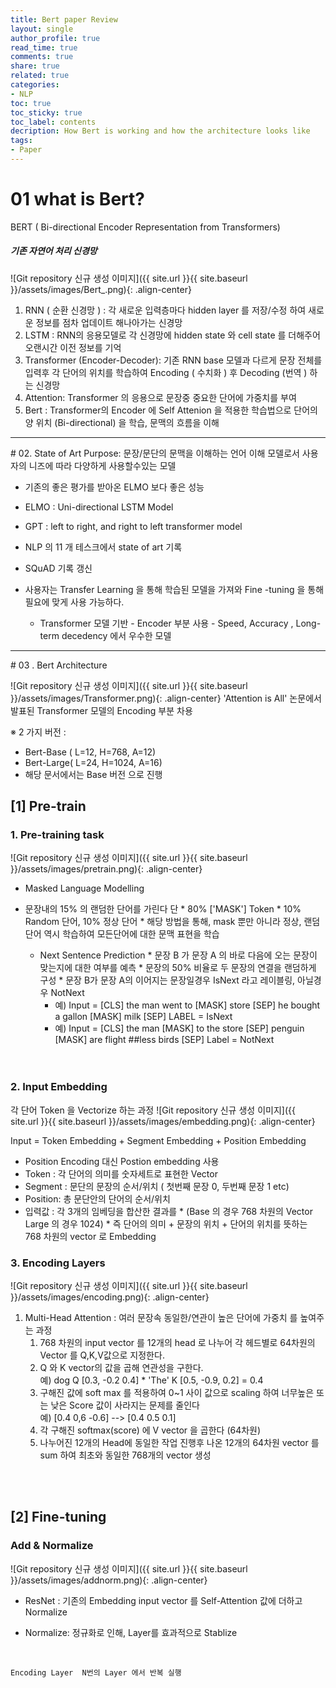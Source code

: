 ```yaml
---
title: Bert paper Review
layout: single
author_profile: true
read_time: true
comments: true
share: true
related: true
categories:
- NLP
toc: true
toc_sticky: true
toc_label: contents
decription: How Bert is working and how the architecture looks like
tags:
- Paper
---
```


# 01 what is Bert?
 BERT ( Bi-directional Encoder Representation from Transformers)
##### 기존 자연어 처리 신경망
![Git repository 신규 생성 이미지]({{ site.url }}{{ site.baseurl }}/assets/images/Bert_.png){: .align-center}

1. RNN ( 순환 신경망 ) : 각 새로운 입력층마다 hidden layer 를 저장/수정 하여 새로운 정보를 점차 업데이트 해나아가는 신경망
2. LSTM : RNN의 응용모델로 각 신경망에 hidden state 와 cell state 를 더해주어 오랜시간 이전 정보를 기억
3. Transformer (Encoder-Decoder): 기존 RNN base 모델과 다르게 문장 전체를 입력후 각 단어의 위치를 학습하여 Encoding ( 수치화 ) 후 Decoding (번역 ) 하는 신경망
4. Attention: Transformer 의 응용으로 문장중 중요한 단어에 가중치를 부여 
5. Bert : Transformer의 Encoder 에 Self Attenion 을 적용한 학습법으로  단어의 양 위치 (Bi-directional) 을 학습, 문맥의 흐름을 이해


<hr>
# 02. State of Art
Purpose: 문장/문단의 문맥을 이해하는 언어 이해 모델로서 사용자의 니즈에 따라 다양하게 사용할수있는 모델

* 기존의 좋은 평가를 받아온 ELMO 보다 좋은 성능
* ELMO : Uni-directional LSTM Model
* GPT : left to right, and right to left transformer model

* NLP 의 11 개 테스크에서 state of art 기록
*   SQuAD 기록 갱신
* 사용자는 Transfer Learning 을 통해 학습된 모델을 가져와     Fine -tuning 을 통해 필요에 맞게 사용 가능하다.
	* Transformer 모델 기반
			- Encoder 부분 사용
			- Speed, Accuracy , Long-term decedency 에서 우수한 모델
			
<hr>			
# 03 . Bert Architecture

![Git repository 신규 생성 이미지]({{ site.url }}{{ site.baseurl }}/assets/images/Transformer.png){: .align-center}
'Attention is All' 논문에서 발표된 Transformer 모델의 Encoding 부분 차용

※ 2 가지 버전 : 
  * Bert-Base ( L=12, H=768, A=12) <br>
  * Bert-Large( L=24, H=1024, A=16)<br>
  * 해당 문서에서는 Base 버전 으로 진행

## [1] Pre-train
### 1. Pre-training task

![Git repository 신규 생성 이미지]({{ site.url }}{{ site.baseurl }}/assets/images/pretrain.png){: .align-center}

* Masked Language Modelling
* 문장내의 15% 의 랜덤한 단어를 가린다 <MASK> 
        단
			* 80% ['MASK'] Token 
			* 10% Random 단어, 10% 정상 단어
			* 해당 방법을 통해, mask 뿐만 아니라 정상, 랜덤 단어 역시 학습하여 모든단어에 대한 문맥 표현을 학습
			
	* Next Sentence Prediction
				* 문장 B 가 문장 A 의 바로 다음에 오는 문장이 맞는지에 대한 여부를 예측 
				* 문장의 50% 비율로 두 문장의 연결을 랜덤하게 구성
				* 문장 B가 문장 A의 이어지는 문장일경우 IsNext 라고 레이블링, 아닐경우 NotNext 
        * 예) Input = [CLS] the man went to [MASK] store [SEP] he bought a gallon [MASK] milk [SEP] LABEL = IsNext
        * 예) Input = [CLS] the man [MASK] to the store [SEP] penguin [MASK] are flight ##less birds [SEP] Label = NotNext
    <br>
    <br>
		
		
### 2. Input Embedding

각 단어 Token 을 Vectorize 하는 과정
![Git repository 신규 생성 이미지]({{ site.url }}{{ site.baseurl }}/assets/images/embedding.png){: .align-center}

Input = Token Embedding + Segment Embedding + Position Embedding

* Position Encoding 대신 Postion embedding 사용
* Token : 각 단어의 의미를 숫자세트로 표현한 Vector
* Segment : 문단의 문장의 순서/위치 ( 첫번째 문장 0, 두번째 문장 1 etc) 
* Position:  총 문단안의 단어의 순서/위치 
* 입력값 : 각 3개의 임베딩을 합산한 결과를 
		* (Base 의 경우 768 차원의 Vector Large 의 경우 1024)
		* 즉 단어의 의미 + 문장의 위치 + 단어의 위치를 뜻하는 768 차원의 vector 로 Embedding

### 3. Encoding Layers
![Git repository 신규 생성 이미지]({{ site.url }}{{ site.baseurl }}/assets/images/encoding.png){: .align-center}
<br>
1.  Multi-Head Attention : 여러 문장속 동일한/연관이 높은 단어에 가중치 를 높여주는 과정
    1. 768 차원의 input vector 를 12개의 head 로 나누어 각 헤드별로 64차원의 Vector 를 Q,K,V값으로 지정한다.
    2. Q 와 K vector의 값을 곱해 연관성을 구한다.<br>
    예) dog Q [0.3, -0.2 0.4] * 'The' K [0.5, -0.9, 0.2]  = 0.4 
    3. 구해진 값에 soft max 를 적용하여 0~1 사이 값으로 scaling 하여 너무높은 또는 낮은 Score 값이 사라지는 문제를 줄인다<br>
    예) [0.4 0,6 -0.6] --> [0.4 0.5 0.1]
    4. 각 구해진 softmax(score) 에 V vector 을 곱한다 (64차원)
    5. 나누어진 12개의 Head에 동일한 작업 진행후 나온 12개의 64차원 vector 를 sum 하여 최초와 동일한 768개의 vector 생성
<br>
<br>


## [2] Fine-tuning
### Add & Normalize
![Git repository 신규 생성 이미지]({{ site.url }}{{ site.baseurl }}/assets/images/addnorm.png){: .align-center}
  * ResNet : 기존의 Embedding input vector 를 Self-Attention 값에 더하고 Normalize 

  * Normalize: 정규화로 인해, Layer를 효과적으로 Stablize
<br>


    Encoding Layer  N번의 Layer 에서 반복 실행
